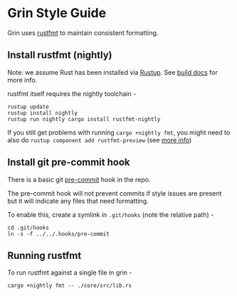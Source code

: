 # Grin Style Guide

Grin uses [rustfmt](https://github.com/rust-lang-nursery/rustfmt) to maintain consistent formatting.

## Install rustfmt (nightly)

Note: we assume Rust has been installed via [Rustup](https://www.rustup.rs/).
See [build docs](./build.md) for more info.

rustfmt itself requires the nightly toolchain -

```
rustup update
rustup install nightly
rustup run nightly cargo install rustfmt-nightly
```

If you still get problems with running `cargo +nightly fmt`, you might need to also do `rustup component add rustfmt-preview` (see [more info](https://github.com/rust-lang-nursery/rustfmt/issues/2304))

## Install git pre-commit hook

There is a basic git [pre-commit](../.hooks/pre-commit) hook in the repo.

The pre-commit hook will not prevent commits if style issues are present but it will
indicate any files that need formatting.

To enable this, create a symlink in `.git/hooks` (note the relative path) -

```
cd .git/hooks
ln -s -f ../../.hooks/pre-commit
```

## Running rustfmt

To run rustfmt against a single file in grin -

```
cargo +nightly fmt -- ./core/src/lib.rs
```

